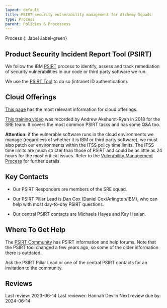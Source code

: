 ```yaml
---
layout: default
title: PSIRT security vulnerability management for Alchemy Squads
type: Process
parent: Policies & Processess
---
```


Process
{: .label .label-green}

## Product Security Incident Report Tool (PSIRT)

We follow the IBM [PSIRT](https://apps.na.collabserv.com/wikis/home?lang=en-us#!/wiki/W70f147e878c7_470e_b8d8_90a83ef5e87b) process to identify, assess and track remediation of security vulnerabilities in our code or third party software we run.

We use the [PSIRT Tool](https://psirt.raleigh.ibm.com/) to do so (intranet ID authentication).

## Cloud Offerings

[This page](https://apps.na.collabserv.com/wikis/home?lang=en-us#!/wiki/W70f147e878c7_470e_b8d8_90a83ef5e87b/page/Additional%20considerations%20for%20Cloud%20offerings) has the most relevant information for cloud offerings.

[This training video](https://ibm.box.com/s/3fig31rvcvobp2tnfxhi4ao99pz0sfqs) was recorded by Andrew Akehurst-Ryan in 2018 for the SRE team. It covers the most common PSIRT tasks and has some Q&A too.

**Attention:** if the vulnerable software runs in the cloud environments we manage (regardless of whether it is IBM or third party software), we must also patch our environments within the ITSS policy time limits. The ITSS time limits are much stricter than those of PSIRT and could be as little as 24 hours for the most critical issues. Refer to the [Vulerability Management Process](vulnerability_management.html) for further details.

## Key Contacts

- Our PSIRT Responders are members of the SRE squad.

- Our PSIRT Pillar Lead is Dan Cox (Daniel Cox/Arlington/IBM), who can help with most day-to-day PSIRT questions.

- Our central PSIRT contacts are Michaela Hayes and Kay Healan.

## Where To Get Help

The [PSIRT Community](https://w3-connections.ibm.com/communities/service/html/communitystart?communityUuid=707492f9-bc2b-4556-b474-69c91e0b3db2) has PSIRT information and help forums. Note that the PSIRT tool changed a few years ago, so some of the older information there is outdated.

Ask the PSIRT Pillar Lead or one of the central PSIRT contacts for an invitation to the community.

## Reviews

Last review: 2023-06-14 Last reviewer: Hannah Devlin Next review due by: 2024-06-14